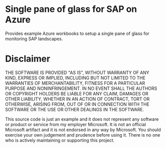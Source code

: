 # Single pane of glass for SAP on Azure
Provides example Azure workbooks to setup a single pane of glass for monitoring SAP landscapes.






# Disclaimer
THE SOFTWARE IS PROVIDED "AS IS", WITHOUT WARRANTY OF ANY KIND, EXPRESS OR IMPLIED, INCLUDING BUT NOT LIMITED TO THE WARRANTIES OF MERCHANTABILITY, FITNESS FOR A PARTICULAR PURPOSE AND NONINFRINGEMENT. IN NO EVENT SHALL THE AUTHORS OR COPYRIGHT HOLDERS BE LIABLE FOR ANY CLAIM, DAMAGES OR OTHER LIABILITY, WHETHER IN AN ACTION OF CONTRACT, TORT OR OTHERWISE, ARISING FROM, OUT OF OR IN CONNECTION WITH THE SOFTWARE OR THE USE OR OTHER DEALINGS IN THE SOFTWARE.

This source code is just an example and it does not represent any software or product or service from my employer Microsoft. It is not an official Microsoft artifact and it is not endorsed in any way by Microsoft. You should exercise your own judgement and prudence before using it. There is no one who is actively maintaining or supporting this project.
